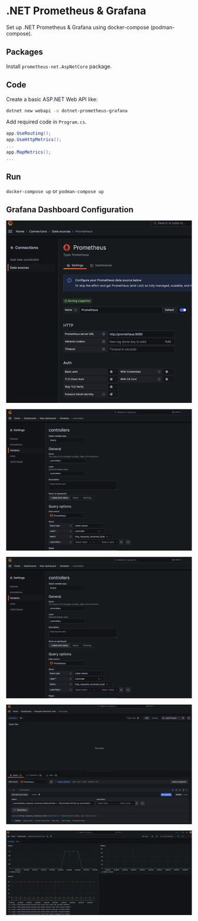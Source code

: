 # .NET Prometheus & Grafana

Set up .NET Prometheus & Grafana using docker-compose (podman-compose).

## Packages

Install `prometheus-net.AspNetCore` package.

## Code

Create a basic ASP.NET Web API like:

```bash
dotnet new webapi -o dotnet-prometheus-grafana
```

Add required code in `Program.cs`.

```csharp
app.UseRouting();
app.UseHttpMetrics();
...
app.MapMetrics();
...
```

## Run

`docker-compose up` or `podman-compose up`


## Grafana Dashboard Configuration

![grafana data source](./img/grafana-datasource.png)

![grafana variable](./img/grafana-varaible.png)

![grafana variable2](./img/grafana-varaible.png)

![grafana dashboard](./img/grafana-dashboard.png)

![grafana dashboard2](./img/grafana-dashboard2.png)
